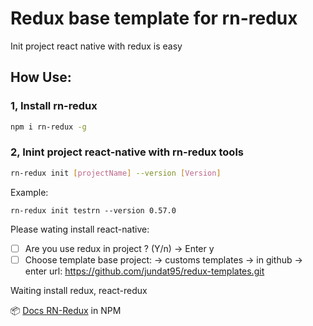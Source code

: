 # Redux base template for rn-redux
Init project react native with redux is easy

## How Use:

### 1, Install rn-redux
```bash
npm i rn-redux -g
```

### 2, Inint project react-native with rn-redux tools
```bash
rn-redux init [projectName] --version [Version]
````
Example: 

```
rn-redux init testrn --version 0.57.0
```

Please wating install react-native:

 - [ ] Are you use redux in project ? (Y/n) -> Enter y
 - [ ] Choose template base project: ->  customs templates -> in github -> enter url: https://github.com/jundat95/redux-templates.git

Waiting install redux, react-redux

📦  [Docs RN-Redux]('https://www.npmjs.com/package/rn-redux') in NPM
